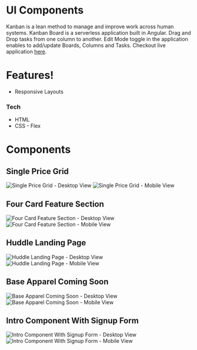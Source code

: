 # UI Components

Kanban is a lean method to manage and improve work across human systems. Kanban Board is a serverless application built in Angular. Drag and Drop tasks from one column to another. Edit Mode toggle in the application enables to add/update Boards, Columns and Tasks. Checkout live application [here](https://sranmanpreet.github.io/kanban_live).

# Features!
  - Responsive Layouts

### Tech

* HTML
* CSS - Flex

# Components

##  Single Price Grid
![Single Price Grid - Desktop View](https://github.com/sranmanpreet/ui-components/blob/master/components/single-price-grid/designs/Desktop_preview.JPG)
![Single Price Grid - Mobile View](https://github.com/sranmanpreet/ui-components/blob/master/components/single-price-grid/designs/Mobile_preview.JPG)

## Four Card Feature Section
![Four Card Feature Section - Desktop View](https://github.com/sranmanpreet/ui-components/blob/master/components/four-card-feature-section/design/Desktop_preview.JPG)
![Four Card Feature Section - Mobile View](https://github.com/sranmanpreet/ui-components/blob/master/components/four-card-feature-section/design/Mobile_preview.jpg)

## Huddle Landing Page
![Huddle Landing Page - Desktop View](https://github.com/sranmanpreet/ui-components/blob/master/components/huddle-landing-page/design/Desktop_preview.jpg)
![Huddle Landing Page - Mobile View](https://github.com/sranmanpreet/ui-components/blob/master/components/huddle-landing-page/design/Mobile_preview.jpg)

## Base Apparel Coming Soon
![Base Apparel Coming Soon - Desktop View](https://github.com/sranmanpreet/ui-components/blob/master/components/base-apparel-coming-soon/design/Desktop_preview.JPG)
![Base Apparel Coming Soon - Mobile View](https://github.com/sranmanpreet/ui-components/blob/master/components/base-apparel-coming-soon/design/Mobile_preview.JPG)

## Intro Component With Signup Form
![Intro Component With Signup Form - Desktop View](https://github.com/sranmanpreet/ui-components/blob/master/components/intro-component-with-signup-form/design/Desktop_preview.JPG)
![Intro Component With Signup Form - Mobile View](https://github.com/sranmanpreet/ui-components/blob/master/components/intro-component-with-signup-form/design/Mobile_preview.JPG)
